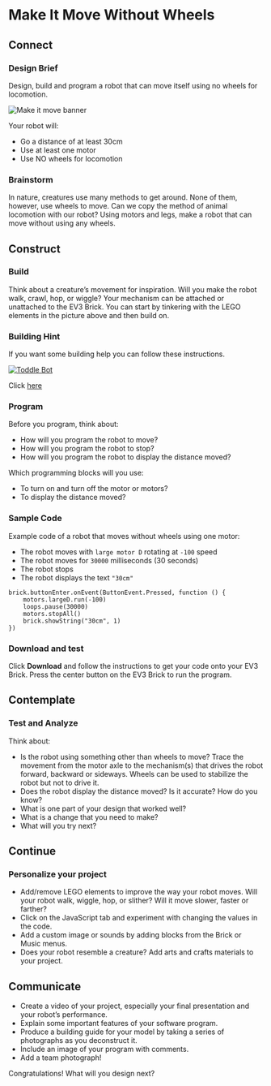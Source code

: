 # Make It Move Without Wheels

## Connect

### Design Brief

Design, build and program a robot that can move itself using no wheels for locomotion.

![Make it move banner](/static/lessons/make-it-move/make-it-move-without-wheels.png)

Your robot will:

* Go a distance of at least 30cm
* Use at least one motor
* Use NO wheels for locomotion

### Brainstorm

In nature, creatures use many methods to get around. None of them, however, use wheels to move. Can we copy the method of animal locomotion with our robot? Using motors and legs, make a robot that can move without using any wheels.

## Construct

### Build

Think about a creature’s movement for inspiration. Will you make the robot walk, crawl, hop, or wiggle?  Your mechanism can be attached or unattached to the EV3 Brick. You can start by tinkering with the LEGO elements in the picture above and then build on.

### Building Hint

If you want some building help you can follow these instructions.

[![Toddle Bot](/static/lessons/make-it-move/toddle-bot.jpg)](https://le-www-live-s.legocdn.com/sc/media/files/support/mindstorms%20ev3/building-instructions/design%20engineering%20projects/toddle%20bot-3dcad146d7f5deac4753f93e9dcc0739.pdf)

Click [here](https://le-www-live-s.legocdn.com/sc/media/files/support/mindstorms%20ev3/building-instructions/design%20engineering%20projects/toddle%20bot-3dcad146d7f5deac4753f93e9dcc0739.pdf)

### Program

Before you program, think about:

* How will you program the robot to move? 
* How will you program the robot to stop?
* How will you program the robot to display the distance moved?

Which programming blocks will you use:

* To turn on and turn off the motor or motors? 
* To display the distance moved? 

### Sample Code

Example code of a robot that moves without wheels using one motor:

* The robot moves with ``large motor D`` rotating at ``-100`` speed
* The robot moves for ``30000`` milliseconds (30 seconds)
* The robot stops 
* The robot displays the text ``"30cm"``

```blocks
brick.buttonEnter.onEvent(ButtonEvent.Pressed, function () {
    motors.largeD.run(-100)
    loops.pause(30000)
    motors.stopAll()
    brick.showString("30cm", 1)
})
```

### Download and test

Click **Download** and follow the instructions to get your code onto your EV3 Brick. Press the center button on the EV3 Brick to run the program.

## Contemplate 

### Test and Analyze

Think about:

* Is the robot using something other than wheels to move? Trace the movement from the motor axle to the mechanism(s) that drives the robot forward, backward or sideways. Wheels can be used to stabilize the robot but not to drive it.
* Does the robot display the distance moved? Is it accurate? How do you know?
* What is one part of your design that worked well?
* What is a change that you need to make?
* What will you try next?

## Continue

### Personalize your project

* Add/remove LEGO elements to improve the way your robot moves. Will your robot walk, wiggle, hop, or slither? Will it move slower, faster or farther?
* Click on the JavaScript tab and experiment with changing the values in the code.
* Add a custom image or sounds by adding blocks from the Brick or Music menus.
* Does your robot resemble a creature? Add arts and crafts materials to your project.

## Communicate

* Create a video of your project, especially your final presentation and your robot’s performance.
* Explain some important features of your software program.
* Produce a building guide for your model by taking a series of photographs as you deconstruct it.
* Include an image of your program with comments.
* Add a team photograph!

Congratulations! What will you design next?
